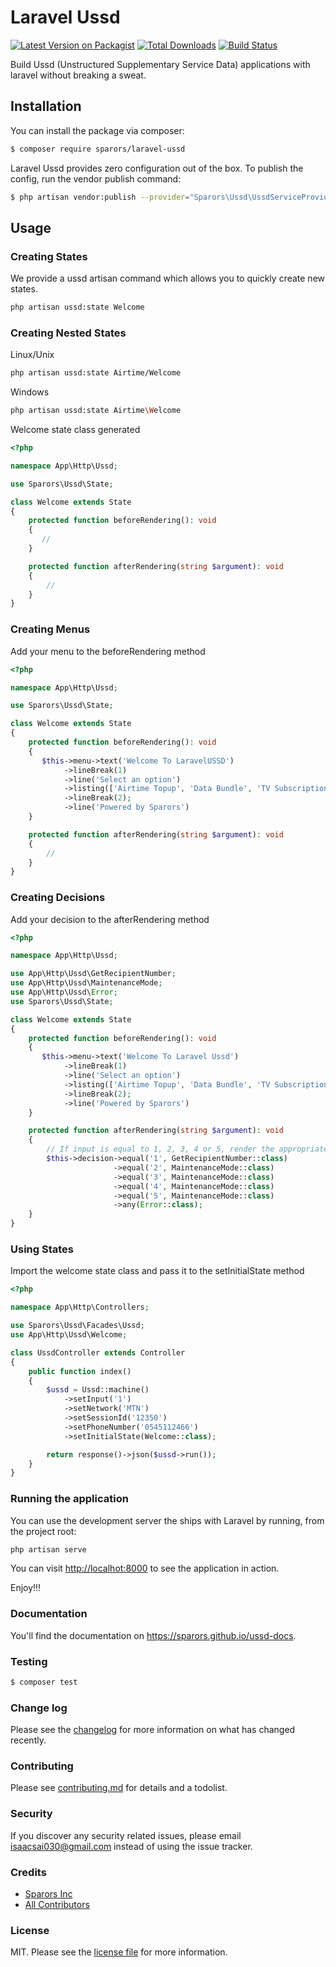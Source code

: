 # Laravel Ussd

[![Latest Version on Packagist][ico-version]][link-packagist]
[![Total Downloads][ico-downloads]][link-downloads]
[![Build Status][ico-travis]][link-travis]

Build Ussd (Unstructured Supplementary Service Data) applications with laravel without breaking a sweat.

## Installation

You can install the package via composer:

``` bash
$ composer require sparors/laravel-ussd
```

Laravel Ussd provides zero configuration out of the box. To publish the config, run the vendor publish command:

``` bash
$ php artisan vendor:publish --provider="Sparors\Ussd\UssdServiceProvider" --tag=config
```

## Usage

### Creating States

We provide a ussd artisan command which allows you to quickly create new states.

``` bash
php artisan ussd:state Welcome
````

### Creating Nested States

Linux/Unix

``` bash
php artisan ussd:state Airtime/Welcome
````

Windows

``` bash
php artisan ussd:state Airtime\Welcome
````

Welcome state class generated

``` php
<?php

namespace App\Http\Ussd;

use Sparors\Ussd\State;

class Welcome extends State
{
    protected function beforeRendering(): void
    {
       //
    }

    protected function afterRendering(string $argument): void
    {
        //
    }
}
```

### Creating Menus

Add your menu to the beforeRendering method

``` php
<?php

namespace App\Http\Ussd;

use Sparors\Ussd\State;

class Welcome extends State
{
    protected function beforeRendering(): void
    {
       $this->menu->text('Welcome To LaravelUSSD')
            ->lineBreak(1)
            ->line('Select an option')
            ->listing(['Airtime Topup', 'Data Bundle', 'TV Subscription', 'ECG/GWCL', 'Talk To Us'])
            ->lineBreak(2);
            ->line('Powered by Sparors')
    }

    protected function afterRendering(string $argument): void
    {
        //
    }
}
```

### Creating Decisions

Add your decision to the afterRendering method

``` php
<?php

namespace App\Http\Ussd;

use App\Http\Ussd\GetRecipientNumber;
use App\Http\Ussd\MaintenanceMode;
use App\Http\Ussd\Error;
use Sparors\Ussd\State;

class Welcome extends State
{
    protected function beforeRendering(): void
    {
       $this->menu->text('Welcome To Laravel Ussd')
            ->lineBreak(1)
            ->line('Select an option')
            ->listing(['Airtime Topup', 'Data Bundle', 'TV Subscription', 'ECG/GWCL', 'Talk To Us'])
            ->lineBreak(2);
            ->line('Powered by Sparors')
    }

    protected function afterRendering(string $argument): void
    {
        // If input is equal to 1, 2, 3, 4 or 5, render the appropriate state
        $this->decision->equal('1', GetRecipientNumber::class)
                       ->equal('2', MaintenanceMode::class)
                       ->equal('3', MaintenanceMode::class)
                       ->equal('4', MaintenanceMode::class)
                       ->equal('5', MaintenanceMode::class)
                       ->any(Error::class);
    }
}
```

### Using States

Import the welcome state class and pass it to the setInitialState method

``` php
<?php

namespace App\Http\Controllers;

use Sparors\Ussd\Facades\Ussd;
use App\Http\Ussd\Welcome;

class UssdController extends Controller
{
	public function index()
	{
	    $ussd = Ussd::machine()
	        ->setInput('1')
	        ->setNetwork('MTN')
	        ->setSessionId('12350')
	        ->setPhoneNumber('0545112466')
	        ->setInitialState(Welcome::class);

	    return response()->json($ussd->run());
	}
}
```

### Running the application

You can use the development server the ships with Laravel by running, from the project root:

```bash
php artisan serve
```
You can visit [http://localhot:8000](http://localhot:8000) to see the application in action.

Enjoy!!!


### Documentation

You'll find the documentation on https://sparors.github.io/ussd-docs.


### Testing

``` bash
$ composer test
```

### Change log

Please see the [changelog](changelog.md) for more information on what has changed recently.

### Contributing

Please see [contributing.md](contributing.md) for details and a todolist.

### Security

If you discover any security related issues, please email isaacsai030@gmail.com instead of using the issue tracker.

### Credits

- [Sparors Inc][link-author]
- [All Contributors][link-contributors]

### License

MIT. Please see the [license file](LICENSE) for more information.

[ico-version]: https://img.shields.io/packagist/v/sparors/laravel-ussd.svg?style=flat-square
[ico-downloads]: https://img.shields.io/packagist/dt/sparors/laravel-ussd.svg?style=flat-square
[ico-travis]: https://img.shields.io/travis/sparors/laravel-ussd/master.svg?style=flat-square

[link-packagist]: https://packagist.org/packages/sparors/laravel-ussd
[link-downloads]: https://packagist.org/packages/sparors/laravel-ussd
[link-travis]: https://travis-ci.com/sparors/laravel-ussd
[link-author]: https://github.com/sparors
[link-contributors]: ../../contributors
